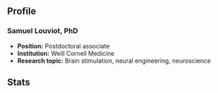 ## Profile
### Samuel Louviot, PhD
- **Position:** Postdoctoral associate
- **Institution:** Weill Cornell Medicine
- **Research topic:** Brain stimulation, neural engineering, neuroscience

## Stats 
<!--START_SECTION:waka-->
<!--END_SECTION:waka-->
